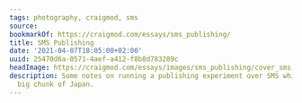 ```yaml
---
tags: photography, craigmod, sms
source:
bookmarkOf: https://craigmod.com/essays/sms_publishing/
title: SMS Publishing
date: '2021-04-07T18:05:00+02:00'
uuid: 25470d6a-0571-4aef-a412-f8b8d783289c
headImage: https://craigmod.com/essays/images/sms_publishing/cover_sms.jpg
description: Some notes on running a publishing experiment over SMS while I walk a
  big chunk of Japan.
---
```


